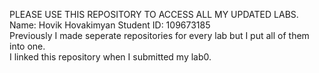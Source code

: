 PLEASE USE THIS REPOSITORY TO ACCESS ALL MY UPDATED LABS.   
Name: Hovik Hovakimyan    Student ID: 109673185  
Previously I made seperate repositories for every lab but I put all of them into one.  
I linked this repository when I submitted my lab0.  

